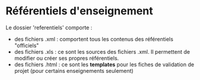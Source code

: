 # Référentiels d'enseignement

Le dossier 'referentiels' comporte :
 - des fichiers .xml : comportent tous les contenus des référentiels "officiels"
 - des fichiers .xls : ce sont les sources des fichiers .xml. Il permettent de modifier ou créer ses propres référentiels.
 - des fichiers .html : ce sont les __templates__ pour les fiches de validation de projet (pour certains enseignements seulement)
